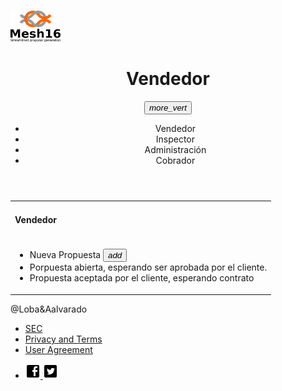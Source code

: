 <html>
   <head>
      <h1><title>Vendedor</title></h1>
      <link rel="stylesheet" href="https://storage.googleapis.com/code.getmdl.io/1.0.6/material.indigo-pink.min.css">
      <script src="https://storage.googleapis.com/code.getmdl.io/1.0.6/material.min.js"></script>
      <link rel="stylesheet" href="https://fonts.googleapis.com/icon?family=Material+Icons">
    </head>
  <div id="page">
  <div id="header">
  <div id="logo">
	<span class="android-mobile-title mdl-layout-title">
  <img class="android-logo-image" src="g4357.png" style="width:80px;height:50px">
</span>
	</div>
  <td>
      <div class=”mdl-layout mdl-js-layout”>
    <header class=”mdl-layout__header”>
    <div class=”mdl-layout-icon”></div>
                <div class="bar">   
                 <div class=”mdl-layout__header-row”>
            <span class=”mdl-layout__title”><center><h1>Vendedor</h1></center></span>
            <div class="container mdl-shadow--2dp">
            <button id="demo_menu-lower-left" class="mdl-button mdl-js-button mdl-button--icon" data-upgraded=",MaterialButton">
               <i class="material-icons">more_vert</i>
            </button>
            <ul class="mdl-menu mdl-menu--bottom-left mdl-js-menu mdl-js-ripple-effect"   for="demo_menu-lower-left">
               <li class="mdl-menu__item">Vendedor</li>
               <li disable class="mdl-menu__item">Inspector</li>
               <li disable class="mdl-menu__item">Administración</li> 
               <li disable class="mdl-menu__item">Cobrador</li>  
            </ul>        
         </div>
         <div class="background"></div>
      </div>
    </header>
</div>
   </td>
   <body>
   <table>
 <tr><td><h4>Vendedor</h4></td></tr>
   <tr>
   <td>
     <div class="bar">    
                <ul class="demo-list-three mdl-list">
  		<li class="mdl-list__item mdl-list__item--three-line">
		 <span class="mdl-list__item-primary-content"><span>Nueva Propuesta</span>
     <button class="mdl-button mdl-js-button mdl-button--fab mdl-button--colored"><i class="material-icons">add</i></button>
    </span>
    <span class="mdl-list__item-secondary-content">
    </span>
  </li>
  <li class="mdl-list__item mdl-list__item--three-line">
    <span class="mdl-list__item-primary-content"><span>Porpuesta abierta, esperando ser aprobada por el cliente.</span>
   </li>
  <li class="mdl-list__item mdl-list__item--three-line">
    <span class="mdl-list__item-primary-content"><span>Propuesta aceptada por el cliente, esperando contrato</span>
    </span>
    <span class="mdl-list__item-secondary-content"></span>
  </li>
</ul>
    </div>
         <div class="background"></div>
      </div>
   </td>
   </tr>
   </table>
    <div class="mdl-layout mdl-js-layout mdl-layout--fixed-header">
             <footer class="mdl-mini-footer">
            <div class="mdl-mini-footer__left-section">
               <div class="mdl-logo">@Loba&Aalvarado      </div>
               <ul class="mdl-mini-footer__link-list">
                  <li><a href="http://www.sec.cl">SEC</a></li>
                  <li><a href="#">Privacy and Terms</a></li>
                  <li><a href="#">User Agreement</a></li>
               </ul>
            </div>
            <div class="mdl-mini-footer__right-section">
 <div id="footer-bottom">
<div class="container clearfix">
             <ul class="et-social-icons">
	<li class="et-social-icon et-social-facebook">
		<a href="#" class="icon">
			<svg style="width:24px;height:24px" viewBox="0 0 24 24">    <path fill="#000000" d="M19,4V7H17A1,1 0 0,0 16,8V10H19V13H16V20H13V13H11V10H13V7.5C13,5.56 14.57,4 16.5,4M20,2H4A2,2 0 0,0 2,4V20A2,2 0 0,0 4,22H20A2,2 0 0,0 22,20V4C22,2.89 21.1,2 20,2Z" />
</svg><span></span>
		</a>
	<a class="et-social-icon et-social-twitter">
		<a href="#" class="icon">
			<svg style="width:24px;height:24px" viewBox="0 0 24 24">    <path fill="#000000" d="M17.71,9.33C17.64,13.95 
14.69,17.11 10.28,17.31C8.46,17.39 7.15,16.81 6,16.08C7.34,16.29 9,15.76 9.9,15C8.58,14.86 7.81,14.19 7.44,13.12C7.82,13.18 8.22,13.16 8.58,13.09C7.39,12.69 6.54,11.95 6.5,10.41C6.83,10.57 7.18,10.71 7.64,10.74C6.75,10.23 6.1,8.38 6.85,7.16C8.17,8.61 9.76,9.79 12.37,9.95C11.71,7.15 15.42,5.63 16.97,7.5C17.63,7.38 18.16,7.14 18.68,6.86C18.47,7.5 18.06,7.97 17.56,8.33C18.1,8.26 18.59,8.13 
19,7.92C18.75,8.45 18.19,8.93 17.71,9.33M20,2H4A2,2 0 0,0 2,4V20A2,2 0 0,0 4,22H20A2,2 0 0,0 22,20V4C22,2.89 21.1,2 20,2Z" />
</svg><span></span>
		</a>
		</li>
</ul>
           </div>
</body>
</html>
